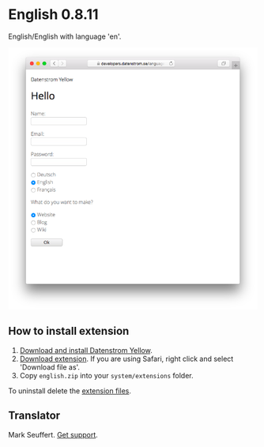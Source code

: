 English 0.8.11
=============
English/English with language 'en'.

<p align="center"><img src="english-screenshot.png?raw=true" alt="Screenshot"></p>

## How to install extension

1. [Download and install Datenstrom Yellow](https://github.com/datenstrom/yellow/).
2. [Download extension](https://github.com/datenstrom/yellow-extensions/raw/master/zip/english.zip). If you are using Safari, right click and select 'Download file as'.
3. Copy `english.zip` into your `system/extensions` folder.

To uninstall delete the [extension files](extension.ini).

## Translator

Mark Seuffert. [Get support](https://developers.datenstrom.se/help/support).
